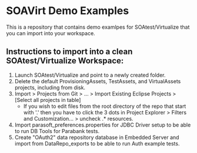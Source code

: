 # SOAVirt Demo Examples
This is a repository that contains demo examlpes for SOAtest/Virtualize that you can import into your workspace.

## Instructions to import into a clean SOAtest/Virtualize Workspace:
1. Launch SOAtest/Virtualize and point to a newly created folder.
2. Delete the default ProvisioningAssets, TestAssets, and VirtualAssets projects, including from disk.
3. Import > Projects from Git > ... > Import Existing Eclipse Projects > [Select all projects in table]
	- If you wish to edit files from the root directory of the repo that start with '.' then you have to click the 3 dots in Project Explorer > Filters and Customization... > uncheck .* resources.
4. Import parasoft_preferences.properties for JDBC Driver setup to be able to run DB Tools for Parabank tests.
5. Create "OAuth2" data repository database in Embedded Server and import from DataRepo_exports to be able to run Auth example tests.
